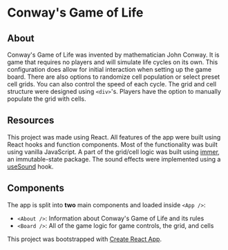 # Conway's Game of Life

## About

Conway's Game of Life was invented by mathematician John Conway. It is game that requires no players and will simulate life cycles on its own. This configuration does allow for initial interaction when setting up the game board. There are also options to randomize cell population or select preset cell grids. You can also control the speed of each cycle. The grid and cell structure were designed using `<div>`'s. Players have the option to manually populate the grid with cells.

## Resources

This project was made using React. All features of the app were built using React hooks and function components. Most of the functionality was built using vanilla JavaScript. A part of the grid/cell logic was built using [immer](https://immerjs.github.io/immer/docs/introduction), an immutable-state package. The sound effects were implemented using a [useSound](https://joshwcomeau.com/react/announcing-use-sound-react-hook/) hook.

## Components

The app is split into **two** main components and loaded inside `<App />`:

- `<About />`: Information about Conway's Game of Life and its rules
- `<Board />`: All of the game logic for game controls, the grid, and cells

This project was bootstrapped with [Create React App](https://github.com/facebook/create-react-app).
